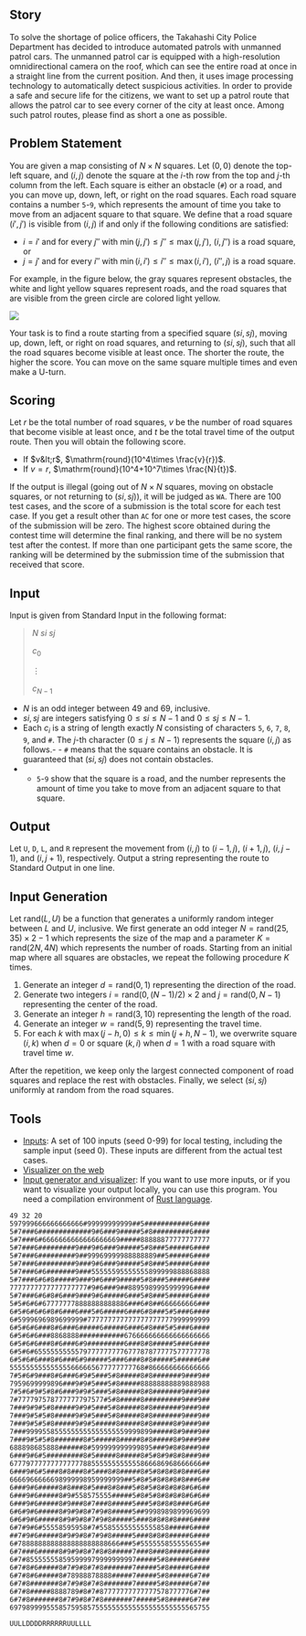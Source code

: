 ## Story

To solve the shortage of police officers, the Takahashi City Police Department has decided to introduce automated patrols with unmanned patrol cars.
The unmanned patrol car is equipped with a high-resolution omnidirectional camera on the roof, which can see the entire road at once in a straight line from the current position. And then, it uses image processing technology to automatically detect suspicious activities.
In order to provide a safe and secure life for the citizens, we want to set up a patrol route that allows the patrol car to see every corner of the city at least once.
Among such patrol routes, please find as short a one as possible.

## Problem Statement

You are given a map consisting of $N\times N$ squares.
Let $(0,0)$ denote the top-left square, and $(i,j)$ denote the square at the $i$-th row from the top and $j$-th column from the left.
Each square is either an obstacle (`#`) or a road, and you can move up, down, left, or right on the road squares.
Each road square contains a number `5`-`9`, which represents the amount of time you take to move from an adjacent square to that square.
We define that a road square $(i',j')$ is visible from $(i,j)$ if and only if the following conditions are satisfied:

- $i=i'$ and for every $j''$ with $\min(j,j')\leq j''\leq\max(j,j')$, $(i,j'')$ is a road square, or
- $j=j'$ and for every $i''$ with $\min(i,i')\leq i''\leq\max(i,i')$, $(i'',j)$ is a road square.

For example, in the figure below, the gray squares represent obstacles, the white and light yellow squares represent roads, and the road squares that are visible from the green circle are colored light yellow.

![](https://img.atcoder.jp/ahc005/1bc7c896310a65486d0ce3aa275f41b7.png)

Your task is to find a route starting from a specified square $(si,sj)$, moving up, down, left, or right on road squares, and returning to $(si,sj)$, such that all the road squares become visible at least once.
The shorter the route, the higher the score.
You can move on the same square multiple times and even make a U-turn.

## Scoring

Let $r$ be the total number of road squares, $v$ be the number of road squares that become visible at least once, and $t$ be the total travel time of the output route. Then you will obtain the following score.

- If $v&lt;r$, $\mathrm{round}(10^4\times \frac{v}{r})$.
- If $v=r$, $\mathrm{round}(10^4+10^7\times \frac{N}{t})$.

If the output is illegal (going out of $N\times N$ squares, moving on obstacle squares, or not returning to $(si,sj)$), it will be judged as `WA`.
There are 100 test cases, and the score of a submission is the total score for each test case. If you get a result other than `AC` for one or more test cases, the score of the submission will be zero. The highest score obtained during the contest time will determine the final ranking, and there will be no system test after the contest. If more than one participant gets the same score, the ranking will be determined by the submission time of the submission that received that score.

## Input

Input is given from Standard Input in the following format:

> $N$ $si$ $sj$
> 
> $c_0$
> 
> $\vdots$
> 
> $c_{N-1}$

- $N$ is an odd integer between $49$ and $69$, inclusive.
- $si, sj$ are integers satisfying $0\leq si\leq N-1$ and $0\leq sj\leq N-1$.
- Each $c_i$ is a string of length exactly $N$ consisting of characters `5`, `6`, `7`, `8`, `9`, and `#`. The $j$-th character ($0\leq j\leq N-1$) represents the square $(i,j)$ as follows.-   - `#` means that the square contains an obstacle. It is guaranteed that $(si, sj)$ does not contain obstacles.
-   - `5`-`9` show that the square is a road, and the number represents the amount of time you take to move from an adjacent square to that square.

## Output

Let `U`, `D`, `L`, and `R` represent the movement from $(i, j)$ to $(i-1,j)$, $(i+1,j)$, $(i,j-1)$, and $(i,j+1)$, respectively.
Output a string representing the route to Standard Output in one line.

## Input Generation

Let $\mathrm{rand}(L,U)$ be a function that generates a uniformly random integer between $L$ and $U$, inclusive.
We first generate an odd integer $N=\mathrm{rand}(25, 35)\times 2 - 1$ which represents the size of the map and a parameter $K=\mathrm{rand}(2 N, 4 N)$ which represents the number of roads.
Starting from an initial map where all squares are obstacles, we repeat the following procedure $K$ times.

1. Generate an integer $d=\mathrm{rand}(0, 1)$ representing the direction of the road.
2. Generate two integers $i=\mathrm{rand}(0, (N-1)/2)\times 2$ and $j=\mathrm{rand}(0, N-1)$ representing the center of the road.
3. Generate an integer $h=\mathrm{rand}(3, 10)$ representing the length of the road.
4. Generate an integer $w=\mathrm{rand}(5, 9)$ representing the travel time.
5. For each $k$ with $\max(j-h,0)\leq k\leq \min(j+h,N-1)$, we overwrite square $(i,k)$ when $d=0$ or square $(k,i)$ when $d=1$ with a road square with travel time $w$.

After the repetition, we keep only the largest connected component of road squares and replace the rest with obstacles.
Finally, we select $(si,sj)$ uniformly at random from the road squares.

## Tools

- [Inputs](https://img.atcoder.jp/ahc005/c746dac8cc11fd18c68063546997666e.zip): A set of 100 inputs (seed 0-99) for local testing, including the sample input (seed 0). These inputs are different from the actual test cases.
- [Visualizer on the web](https://img.atcoder.jp/ahc005/dc9ed10f037e2dd4b48ca255dbd470d9.html)
- [Input generator and visualizer](https://img.atcoder.jp/ahc005/dc9ed10f037e2dd4b48ca255dbd470d9.zip): If you want to use more inputs, or if you want to visualize your output locally, you can use this program. You need a compilation environment of [Rust language](https://www.rust-lang.org/ja).

```input1
49 32 20
597999666666666666#99999999999##5###########6####
5#7###6#############9#6###9#####5#8#########6####
5#7###6#6666666666666666669#####88888877777777777
5#7###6#########9###9#6###9#####5#8###5#####6####
5#7###6#########9##99969999988888889##5#####6####
5#7###6#########9###9#6###9#####5#8###5#####6####
5#7###6#6#######9###55555595555555899999888868888
5#7###6#6#8#####9###9#6###9#####5#8###5#####6####
7777777777777777777#9#6###9##8895989995999996####
5#7###6#6#8#6###9###9#6#####6###5#8###5#####6####
5#5#6#6#677777778888888888886###6#8##666666666###
6#5#6#6#6#8#6###6###5#6#####6###6#8###5#5###6####
6#5999696989699999#777777777777777777777999999999
6#5#6#6###8#6###6#####6#####6###6#8###5#5###6####
6#5#6#6###8868888###########676666666666666666666
6#5#6#6###8#6###6#9#########6###8#8#####5###6####
6#5#6#6555555555579777777777677787877777577777778
6#5#6#6###8#6###6#9#####5###6###8#8#####5#####6##
555555555555555666665677777777768#866666666666666
7#5#6#9###8#6###6#9#5###5#8#####8#8#######9###9##
7959699999896###9#9#5###5#8#####88888888889888988
7#5#6#9#5#8#6###9#9#5###5#8#####8#8#######9###9##
7#777797578777777797577#5#8#####8#########9###9##
7###9#9#5#8#####9#9#5###5#8#####8#8#######9###9##
7###9#5#5#8#####9#9#5###5#8#####8#8#######9###9##
7###9#5#5#8#####9#9#5#####8#####8#8#####8#9###9##
7###9999558555555555555555559999899#####8#9###9##
7###9#5#5#8#######8#5#####8#####8#8#####8#9###9##
688898685888######8#599999999999895###9#8#8###9##
6###9#6#5#########8#5#####8#####8#5#8#9#8#8###9##
67779777777777777788555555555555866686968666666##
6###9#6#5###8#8###8#5###8#8#####8#5#8#8#8#8###6##
6666966666698999998959999999##5#8#5#8#8#8#8###6##
6###9#6#####8#8###8#5###8#8###5#8#5#8#8#8#8#6#6##
6###9#6#####8#9#558575555#####5#8#5#8#8#8#8#6#6##
6###9#6#####8#9###8#7###8#####5###5#8#8#8###6#6##
6#6#9#6#####8#9#9#8#7#9#8#####5##9998989899969699
6#6#9#6#####8#9#9#8#7#9#8#####5###8#8#8#8###6####
6#7#9#6#55558595958#7#55855555555555858#####6####
##7#9#6#####8#9#9#8#7#9#8#####5###8#8#8#####6####
6#7888888888888888888888666###5#555555855555655##
6#7###6#####8#9#9#8#7#8#8#####7###8###8#####6####
6#7#855555558595999979999999997#####5#8#####6####
6#7#8#6#####8#7#9#8#7#8#######7#####5#8#####6####
6#7#8#6#####8#78988878888#####7#####5#8#####6#7##
6#7#8#######8#7#9#8#7#8#######7#####5#8#####6#7##
6#7#8#####8888789#8#7#87777777777777578777776#7##
6#7#8#######8#7#9#8#7#8#######7#####5#8#####6#7##
6979899995558575958575555555555555555555555565755
```

```output1
UULLDDDDRRRRRRUULLLL
```